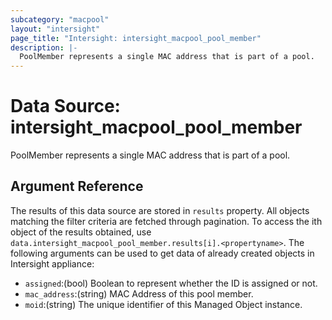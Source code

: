 ```yaml
---
subcategory: "macpool"
layout: "intersight"
page_title: "Intersight: intersight_macpool_pool_member"
description: |-
  PoolMember represents a single MAC address that is part of a pool.
---
```


# Data Source: intersight_macpool_pool_member
PoolMember represents a single MAC address that is part of a pool.
## Argument Reference
The results of this data source are stored in `results` property.
All objects matching the filter criteria are fetched through pagination.
To access the ith object of the results obtained, use `data.intersight_macpool_pool_member.results[i].<propertyname>`.
The following arguments can be used to get data of already created objects in Intersight appliance:
* `assigned`:(bool) Boolean to represent whether the ID is assigned or not. 
* `mac_address`:(string) MAC Address of this pool member. 
* `moid`:(string) The unique identifier of this Managed Object instance. 
 